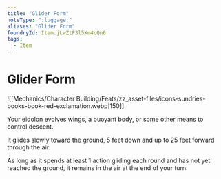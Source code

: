 ```yaml
---
title: "Glider Form"
noteType: ":luggage:"
aliases: "Glider Form"
foundryId: Item.jLwZtF3l5Xm4cQn6
tags:
  - Item
---
```


# Glider Form
![[Mechanics/Character Building/Feats/zz_asset-files/icons-sundries-books-book-red-exclamation.webp|150]]

Your eidolon evolves wings, a buoyant body, or some other means to control descent.

It glides slowly toward the ground, 5 feet down and up to 25 feet forward through the air.

As long as it spends at least 1 action gliding each round and has not yet reached the ground, it remains in the air at the end of your turn.
